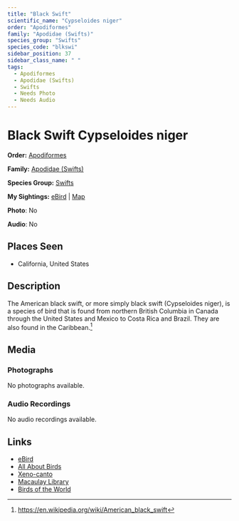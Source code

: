 ```yaml
---
title: "Black Swift"
scientific_name: "Cypseloides niger"
order: "Apodiformes"
family: "Apodidae (Swifts)"
species_group: "Swifts"
species_code: "blkswi"
sidebar_position: 37
sidebar_class_name: " "
tags: 
  - Apodiformes
  - Apodidae (Swifts)
  - Swifts
  - Needs Photo
  - Needs Audio
---
```


# Black Swift <span className='sci_name'>Cypseloides niger</span>

**Order:** [Apodiformes](/tags/apodiformes)

**Family:** [Apodidae (Swifts)](/tags/apodidae-swifts)

**Species Group:** [Swifts](/tags/swifts)

**My Sightings:** [eBird](https://ebird.org/lifelist?r=world&time=life&spp=blkswi) | [Map](/map?species_code=blkswi)

**Photo**: No 

**Audio**: No

## Places Seen

* California, United States

## Description
The American black swift, or more simply black swift (Cypseloides niger), is a species of bird that is found from northern British Columbia in Canada through the United States and Mexico to Costa Rica and Brazil. They are also found in the Caribbean.[^1]

[^1]: https://en.wikipedia.org/wiki/American_black_swift

## Media
### Photographs
No photographs available.

### Audio Recordings
No audio recordings available.

## Links
* [eBird](https://ebird.org/species/blkswi) 
* [All About Birds](https://www.allaboutbirds.org/guide/blkswi) 
* [Xeno-canto](https://www.xeno-canto.org/species/cypseloides-niger) 
* [Macaulay Library](https://search.macaulaylibrary.org/catalog?taxonCode=blkswi&sort=rating_rank_desc)
* [Birds of the World](https://birdsoftheworld.org/bow/species/blkswi)
